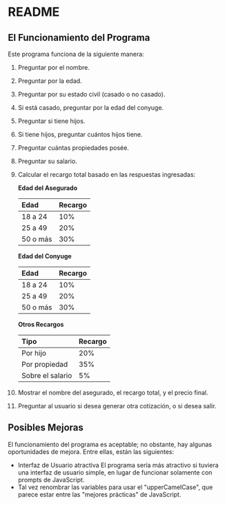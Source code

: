 # README

## El Funcionamiento del Programa

Este programa funciona de la siguiente manera:
1. Preguntar por el nombre.
2. Preguntar por la edad.
3. Preguntar por su estado civil (casado o no casado).
4. Si está casado, preguntar por la edad del conyuge.
5. Preguntar si tiene hijos.
6. Si tiene hijos, preguntar cuántos hijos tiene.
7. Preguntar cuántas propiedades posée.
8. Preguntar su salario.
9. Calcular el recargo total basado en las respuestas ingresadas:

	**Edad del Asegurado**

	| Edad | Recargo |
	| :--- | :------ |
	| 18 a 24 | 10% |
	| 25 a 49 | 20% |
	| 50 o más | 30% |

	**Edad del Conyuge**

	| Edad | Recargo |
	| :--- | :------ |
	| 18 a 24 | 10% |
	| 25 a 49 | 20% |
	| 50 o más | 30% |

	**Otros Recargos**

	| Tipo | Recargo |
	| :----- | :------ |
	| Por hijo | 20% |
	| Por propiedad | 35% |
	| Sobre el salario | 5% |
 
10. Mostrar el nombre del asegurado, el recargo total, y el precio final.
11. Preguntar al usuario si desea generar otra cotización, o si desea salir.

## Posibles Mejoras

El funcionamiento del programa es aceptable; no obstante, hay algunas oportunidades de mejora. Entre ellas, están las siguientes:
- Interfaz de Usuario atractiva
	El programa sería más atractivo si tuviera una interfaz de usuario simple, en lugar de funcionar solamente con prompts de JavaScript.
- Tal vez renombrar las variables para usar el "upperCamelCase", que parece estar entre las "mejores prácticas" de JavaScript.
